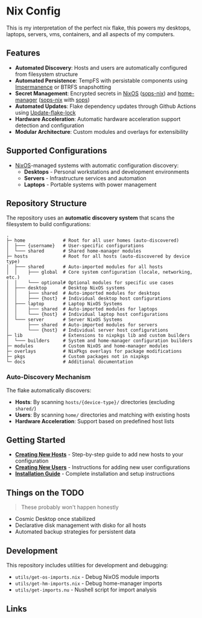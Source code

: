 # Nix Config

This is my interpretation of the perfect nix flake, this powers my desktops, laptops, servers, vms, containers, and all aspects of my computers.

## Features

- **Automated Discovery**: Hosts and users are automatically configured from filesystem structure
- **Automated Persistence**: TempFS with persistable components using [Impermanence] or BTRFS snapshotting
- **Secret Management**: Encrypted secrets in [NixOS] ([sops-nix]) and [home-manager] ([sops-nix] with [sops])
- **Automated Updates**: Flake dependency updates through Github Actions using [Update-flake-lock]
- **Hardware Acceleration**: Automatic hardware acceleration support detection and configuration
- **Modular Architecture**: Custom modules and overlays for extensibility

## Supported Configurations

- [NixOS]-managed systems with automatic configuration discovery:
  - **Desktops** - Personal workstations and development environments
  - **Servers** - Infrastructure services and automation
  - **Laptops** - Portable systems with power management

## Repository Structure

The repository uses an **automatic discovery system** that scans the filesystem to build configurations:

```
.
├─ home              # Root for all user homes (auto-discovered)
│  ├─── {username}   # User-specific configurations
│  └─── shared       # Shared home-manager modules
├─ hosts             # Root for all hosts (auto-discovered by device type)
│  ├─── shared       # Auto-imported modules for all hosts
│  │    ├─── global  # Core system configuration (locale, networking, etc.)
│  │    └─── optional# Optional modules for specific use cases
│  ├─── desktop      # Desktop NixOS systems
│  │    ├─── shared  # Auto-imported modules for desktops
│  │    ├─── {host}  # Individual desktop host configurations
│  ├─── laptop       # Laptop NixOS Systems
│  │    ├─── shared  # Auto-imported modules for laptops
│  │    └─── {host}  # Individual laptop host configurations
│  └─── server       # Server NixOS Systems
│       ├─── shared  # Auto-imported modules for servers
│       └─── {host}  # Individual server host configurations
├─ lib               # Extensions to nixpkgs lib and custom builders
│  └─── builders     # System and home-manager configuration builders
├─ modules           # Custom NixOS and home-manager modules
├─ overlays          # NixPkgs overlays for package modifications
├─ pkgs              # Custom packages not in nixpkgs
└─ docs              # Additional documentation
```

### Auto-Discovery Mechanism

The flake automatically discovers:

- **Hosts**: By scanning `hosts/{device-type}/` directories (excluding `shared/`)
- **Users**: By scanning `home/` directories and matching with existing hosts
- **Hardware Acceleration**: Support based on predefined host lists

## Getting Started

- **[Creating New Hosts](./docs/Creating-Hosts.md)** - Step-by-step guide to add new hosts to your configuration
- **[Creating New Users](./docs/Creating-Users.md)** - Instructions for adding new user configurations
- **[Installation Guide](./docs/Installation.md)** - Complete installation and setup instructions

## Things on the TODO

> These probably won't happen honestly

- Cosmic Desktop once stabilized
- Declarative disk management with disko for all hosts
- Automated backup strategies for persistent data

## Development

This repository includes utilities for development and debugging:

- `utils/get-os-imports.nix` - Debug NixOS module imports
- `utils/get-hm-imports.nix` - Debug home-manager imports
- `utils/get-imports.nu` - Nushell script for import analysis

## Links

[home-manager]: https://github.com/nix-community/home-manager
[impermanence]: https://github.com/nix-community/impermanence
[nixos]: https://nixos.org/
[sops]: https://github.com/mozilla/sops
[sops-nix]: https://github.com/Mic92/sops-nix
[update-flake-lock]: https://github.com/DeterminateSystems/update-flake-lock
